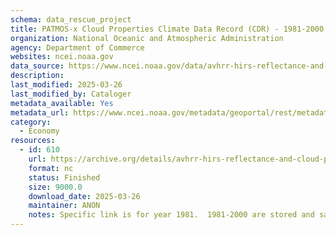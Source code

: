 ```yaml
---
schema: data_rescue_project 
title: PATMOS-x Cloud Properties Climate Data Record (CDR) - 1981-2000
organization: National Oceanic and Atmospheric Administration
agency: Department of Commerce
websites: ncei.noaa.gov
data_source: https://www.ncei.noaa.gov/data/avhrr-hirs-reflectance-and-cloud-properties-patmosx/
description: 
last_modified: 2025-03-26
last_modified_by: Cataloger
metadata_available: Yes
metadata_url: https://www.ncei.noaa.gov/metadata/geoportal/rest/metadata/item/gov.noaa.ncdc:C00926/html
category:
  - Economy
resources:
  - id: 610
    url: https://archive.org/details/avhrr-hirs-reflectance-and-cloud-properties-patmosx-1981
    format: nc
    status: Finished
    size: 9000.0
    download_date: 2025-03-26
    maintainer: ANON
    notes: Specific link is for year 1981.  1981-2000 are stored and safe, each year is being uploaded to a single IA item, with this formathttps//archive.org/details/avhrr-hirs-reflectance-and-cloud-properties-patmosx-{year}Each year's data is between 95-600GB.
---
```

